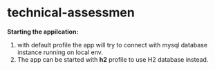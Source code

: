 # technical-assessmen

**Starting the appilcation:**

1. with default profile the app will try to connect with mysql database instance running on local env.
2. The app can be started with **h2** profile to use H2 database instead.



